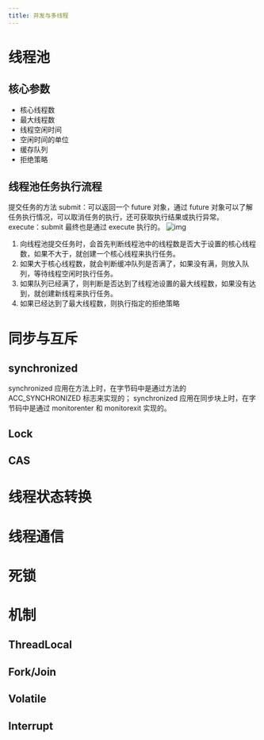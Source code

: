 ```yaml
---
title: 并发与多线程
---
```


# 线程池
## 核心参数

* 核心线程数
* 最大线程数
* 线程空闲时间
* 空闲时间的单位
* 缓存队列
* 拒绝策略

## 线程池任务执行流程

提交任务的方法
submit：可以返回一个 future 对象，通过 future 对象可以了解任务执行情况，可以取消任务的执行，还可获取执行结果或执行异常。
execute：submit 最终也是通过 execute 执行的。
![img](http://s0.lgstatic.com/i/image2/M01/8A/BE/CgoB5l14nI6ABd8rAABJ5DF7U78658.png)
1. 向线程池提交任务时，会首先判断线程池中的线程数是否大于设置的核心线程数，如果不大于，就创建一个核心线程来执行任务。
2. 如果大于核心线程数，就会判断缓冲队列是否满了，如果没有满，则放入队列，等待线程空闲时执行任务。
3. 如果队列已经满了，则判断是否达到了线程池设置的最大线程数，如果没有达到，就创建新线程来执行任务。
4. 如果已经达到了最大线程数，则执行指定的拒绝策略

# 同步与互斥

## synchronized
synchronized 应用在方法上时，在字节码中是通过方法的 ACC_SYNCHRONIZED 标志来实现的；
synchronized 应用在同步块上时，在字节码中是通过 monitorenter 和 monitorexit 实现的。

## Lock

## CAS

# 线程状态转换

# 线程通信

# 死锁

# 机制

## ThreadLocal

## Fork/Join

## Volatile

## Interrupt